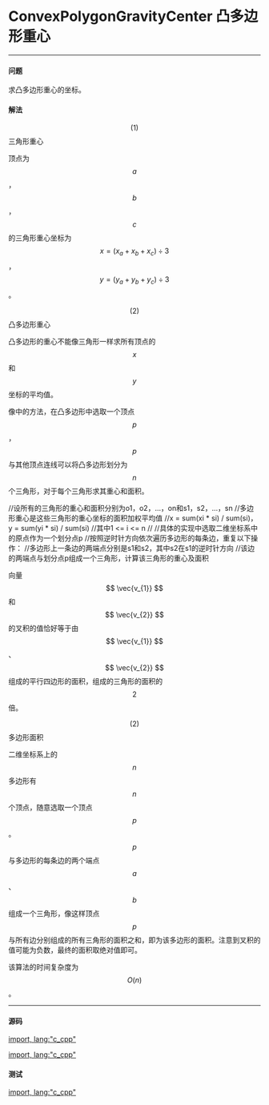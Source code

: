<script type="text/javascript" src="https://cdnjs.cloudflare.com/ajax/libs/mathjax/2.7.1/MathJax.js?config=TeX-AMS-MML_HTMLorMML"/></script>
<script> gitbook.events.bind("page.change", function() { MathJax.Hub.Queue(["Typeset",MathJax.Hub]); } </script>

# ConvexPolygonGravityCenter 凸多边形重心

--------

#### 问题

求凸多边形重心的坐标。

#### 解法

$$ (1) $$ 三角形重心

顶点为$$ a $$，$$ b $$，$$ c $$的三角形重心坐标为$$ x = (x_{a} + x_{b} + x_{c}) \div  3 $$，$$ y = (y_{a} + y_{b} + y_{c}) \div 3 $$。

$$ (2) $$ 凸多边形重心

凸多边形的重心不能像三角形一样求所有顶点的$$ x $$和$$ y $$坐标的平均值。

像<ConvexPolygonArea>中的方法，在凸多边形中选取一个顶点$$ p $$，$$ p $$与其他顶点连线可以将凸多边形划分为$$ n $$个三角形，对于每个三角形求其重心和面积。

//设所有的三角形的重心和面积分别为o1，o2，...，on和s1，s2，...，sn
//多边形重心是这些三角形的重心坐标的面积加权平均值
//x = sum(xi * si) / sum(si)，y = sum(yi * si) / sum(si)
//其中1 <= i <= n
//
//具体的实现中选取二维坐标系中的原点作为一个划分点p
//按照逆时针方向依次遍历多边形的每条边，重复以下操作：
//多边形上一条边的两端点分别是s1和s2，其中s2在s1的逆时针方向
//该边的两端点与划分点p组成一个三角形，计算该三角形的重心及面积

向量$$ \vec{v_{1}} $$和$$ \vec{v_{2}} $$的叉积的值恰好等于由$$ \vec{v_{1}} $$、$$ \vec{v_{2}} $$组成的平行四边形的面积，组成的三角形的面积的$$ 2 $$倍。

$$ (2) $$ 多边形面积

二维坐标系上的$$ n $$多边形有$$ n $$个顶点，随意选取一个顶点$$ p $$。$$ p $$与多边形的每条边的两个端点$$ a $$、$$ b $$组成一个三角形，像这样顶点$$ p $$与所有边分别组成的所有三角形的面积之和，即为该多边形的面积。注意到叉积的值可能为负数，最终的面积取绝对值即可。

该算法的时间复杂度为$$ O(n) $$。

--------

#### 源码

[import, lang:"c_cpp"](../../../../src/AnalyticGeometry/Util.h)

[import, lang:"c_cpp"](../../../../src/AnalyticGeometry/Polygon/ConvexPolygonArea.h)


#### 测试

[import, lang:"c_cpp"](../../../../src/AnalyticGeometry/Polygon/ConvexPolygonArea.cpp)


